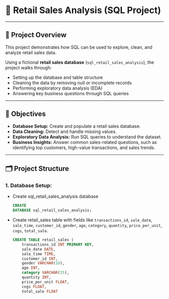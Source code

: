 # 🛒 Retail Sales Analysis (SQL Project)
___
## 📌 Project Overview

This project demonstrates how SQL can be used to explore, clean, and analyze retail sales data.

Using a fictional **retail sales database** (`sql_retail_sales_analysis`), the project walks through:

* Setting up the database and table structure
* Cleaning the data by removing null or incomplete records
* Performing exploratory data analysis (EDA)
* Answering key business questions through SQL queries
___
## 🎯 Objectives

* **Database Setup:** Create and populate a retail sales database.
* **Data Cleaning:** Detect and handle missing values.
* **Exploratory Data Analysis:** Run SQL queries to understand the dataset.
* **Business Insights:** Answer common sales-related questions, such as identifying top customers, high-value transactions, and sales trends.
___

## 🗂 Project Structure

### 1. **Database Setup:**

   * Create sql_retail_sales_analysis database
        ```sql
        CREATE
        DATABASE sql_retail_sales_analysis;
        ```

   * Create retail_sales table with fields like `transactions_id`, `sale_date`, `sale_time`, `customer_id`, `gender`, `age`, `category`, `quantity`, `price_per_unit`, `cogs`, `total_sale`.
        ```sql
        CREATE TABLE retail_sales (
            transactions_id INT PRIMARY KEY,
            sale_date DATE,
            sale_time TIME,
            customer_id INT,
            gender VARCHAR(10),
            age INT,
            category VARCHAR(35),
            quantity INT,
            price_per_unit FLOAT,
            cogs FLOAT,
            total_sale FLOAT
        ```
     
